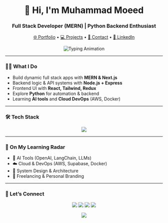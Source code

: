 <h1 align="center">👋 Hi, I'm Muhammad Moeed</h1>
<h3 align="center">Full Stack Developer (MERN) | Python Backend Enthusiast</h3>

<p align="center">
  <a href="https://muhammadmoeed.com" target="_blank">🌐 Portfolio</a> •
  <a href="https://github.com/MuhammadMoeed?tab=repositories" target="_blank">💻 Projects</a> •
  <a href="mailto:m.moeedq497@gmail.com" target="_blank">📩 Contact</a> •
  <a href="https://www.linkedin.com/in/muhammad-moeed-qadri-977568269/" target="_blank">🔗 LinkedIn</a>
</p>

<div align="center">
  <img src="https://readme-typing-svg.demolab.com?font=Fira+Code&weight=600&size=22&pause=1000&color=22D3EE&center=true&vCenter=true&width=500&lines=Full+Stack+Web+Developer;React+%7C+Next.js+%7C+Node.js;Learning+AI+%26+Cloud+Tech;Always+Leveling+Up!" alt="Typing Animation" />
</div>

---

### 🧑‍💻 What I Do

- Build dynamic full stack apps with **MERN & Next.js**
- Backend logic & API systems with **Node.js + Express**
- Frontend UI with **React, Tailwind, Redux**
- Explore **Python** for automation & backend
- Learning **AI tools** and **Cloud DevOps** (AWS, Docker)

---

### 🛠 Tech Stack

<p align="center">
  <img src="https://skillicons.dev/icons?i=react,nextjs,nodejs,express,mongodb,python,typescript,tailwind,firebase,docker,git,vscode&perline=9" />
</p>

---

### 🏁 On My Learning Radar

- 🤖 AI Tools (OpenAI, LangChain, LLMs)
- ☁️ Cloud & DevOps (AWS, Supabase, Docker)
- 🧠 System Design & Architecture
- 💼 Freelancing & Personal Branding

---

### 🤝 Let’s Connect

<p align="center">
  <a href="https://wa.link/u77hxl" target="_blank"><img src="https://img.shields.io/badge/WhatsApp-25D366?style=for-the-badge&logo=whatsapp&logoColor=white" /></a>
  <a href="https://linkedin.com/in/muhammad-moeed-qadri-977568269/" target="_blank"><img src="https://img.shields.io/badge/LinkedIn-0077B5?style=for-the-badge&logo=linkedin&logoColor=white" /></a>
  <a href="mailto:m.moeedq497@gmail.com" target="_blank"><img src="https://img.shields.io/badge/Gmail-D14836?style=for-the-badge&logo=gmail&logoColor=white" /></a>
  <a href="https://muhammadmoeed.com" target="_blank"><img src="https://img.shields.io/badge/Portfolio-%23000000.svg?style=for-the-badge&logo=firefox&logoColor=#FF7139" /></a>
</p>

<p align="center">
  <img src="https://komarev.com/ghpvc/?username=muhammadmoeed&label=PROFILE+VIEWS&color=blue&style=flat" />
</p>
